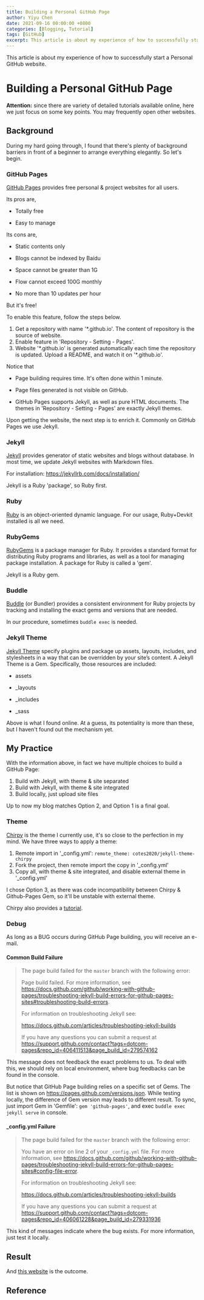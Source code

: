 ```yaml
---
title: Building a Personal GitHub Page
author: Yiyu Chen
date: 2021-09-16 00:00:00 +0800
categories: [Blogging, Tutorial]
tags: [GitHub]
excerpt: This article is about my experience of how to successfully start a Personal GitHub website. 
---
```


This article is about my experience of how to successfully start a Personal GitHub website. 

# Building a Personal GitHub Page

**Attention:** since there are variety of detailed tutorials available online, here we just focus on some key points. You may frequently open other websites.

## Background

During my hard going through, I found that there's plenty of background barriers in front of a beginner to arrange everything elegantly. So let's begin.

### GitHub Pages

[GitHub Pages](https://pages.github.com/) provides free personal & project websites for all users. 

Its pros are,

- Totally free

- Easy to manage

Its cons are,

- Static contents only

- Blogs cannot be indexed by Baidu

- Space cannot be greater than 1G

- Flow cannot exceed 100G monthly

- No more than 10 updates per hour

But it's free!

To enable this feature, follow the steps below.

1. Get a repository with name '\*.github.io'. The content of repository is the source of website.
2. Enable feature in 'Repository - Setting - Pages'.
3. Website '\*.github.io' is generated automatically each time the repository is updated. Upload a README, and watch it on '\*.github.io'.

Notice that

- Page building requires time. It's often done within 1 minute.

- Page files generated is not visible on GitHub.

- GitHub Pages supports Jekyll, as well as pure HTML documents. The themes in 'Repository - Setting - Pages' are exactly Jekyll themes.

Upon getting the website, the next step is to enrich it. Commonly on GitHub Pages we use Jekyll.

### Jekyll

[Jekyll](https://jekyllrb.com/) provides generator of static websites and blogs without database. In most time, we update Jekyll websites with Markdown files.

For installation: <https://jekyllrb.com/docs/installation/>

Jekyll is a Ruby 'package', so Ruby first.

### Ruby

[Ruby](https://www.ruby-lang.org/) is an object-oriented dynamic language. For our usage, Ruby+Devkit installed is all we need.

### RubyGems

[RubyGems](https://rubygems.org/) is a package manager for Ruby. It provides a standard format for distributing Ruby programs and libraries, as well as a tool for managing package installation. A package for Ruby is called a 'gem'.

Jekyll is a Ruby gem.

### Buddle

[Buddle](https://bundler.io/) (or Bundler) provides a consistent environment for Ruby projects by tracking and installing the exact gems and versions that are needed.

In our procedure, sometimes `buddle exec` is needed.

### Jekyll Theme

[Jekyll Theme](https://jekyllrb.com/docs/themes/) specify plugins and package up assets, layouts, includes, and stylesheets in a way that can be overridden by your site’s content. A Jekyll Theme is a Gem. Specifically, those resources are included:

- assets

- _layouts

- _includes

- _sass

Above is what I found online. At a guess, its potentiality is more than these, but I haven't found out the mechanism yet.

## My Practice

With the information above, in fact we have multiple choices to build a GitHub Page:

1. Build with Jekyll, with theme & site separated
2. Build with Jekyll, with theme & site integrated
3. Build locally, just upload site files

Up to now my blog matches Option 2, and Option 1 is a final goal.

### Theme

 [Chirpy](https://github.com/cotes2020/jekyll-theme-chirpy) is the theme I currently use, it's so close to the perfection in my mind. We have three ways to apply a theme:

1. Remote import in '_config.yml': `remote_theme: cotes2020/jekyll-theme-chirpy`
2. Fork the project, then remote import the copy in '_config.yml'
3. Copy all, with theme & site integrated, and disable external theme in '_config.yml'

I chose Option 3, as there was code incompatibility between Chirpy & Github-Pages Gem, so it'll be unstable with external theme.

Chirpy also provides a [tutorial](https://github.com/cotes2020/jekyll-theme-chirpy#readme).

### Debug

As long as a BUG occurs during GitHub Page building, you will receive an e-mail.

#### Common Build Failure

> The page build failed for the `master` branch with the following error:
>
> Page build failed. For more information, see https://docs.github.com/github/working-with-github-pages/troubleshooting-jekyll-build-errors-for-github-pages-sites#troubleshooting-build-errors.
>
> For information on troubleshooting Jekyll see:
>
>  https://docs.github.com/articles/troubleshooting-jekyll-builds
>
> If you have any questions you can submit a request at https://support.github.com/contact?tags=dotcom-pages&repo_id=406411513&page_build_id=279574162

This message does not feedback the exact problems to us. To deal with this, we should rely on local environment, where bug feedbacks can be found in the console.

But notice that GitHub Page building relies on a specific set of Gems. The list is shown on <https://pages.github.com/versions.json>. While testing locally, the difference of Gem version may leads to different result. To sync, just import Gem in 'Gemfile': `gem 'github-pages'`, and exec `buddle exec jekyll serve` in console.

#### _config.yml Failure

> The page build failed for the `master` branch with the following error:
>
> You have an error on line 2 of your `_config.yml` file. For more information, see https://docs.github.com/github/working-with-github-pages/troubleshooting-jekyll-build-errors-for-github-pages-sites#config-file-error.
>
> For information on troubleshooting Jekyll see:
>
>  https://docs.github.com/articles/troubleshooting-jekyll-builds
>
> If you have any questions you can submit a request at https://support.github.com/contact?tags=dotcom-pages&repo_id=406061228&page_build_id=279331936

This kind of messages indicate where the bug exists. For more information, just test it locally.

## Result

And [this website](https://yiyuiii.github.io/) is the outcome.

## Reference

[chirpy-homepage]: https://github.com/cotes2020/jekyll-theme-chirpy/